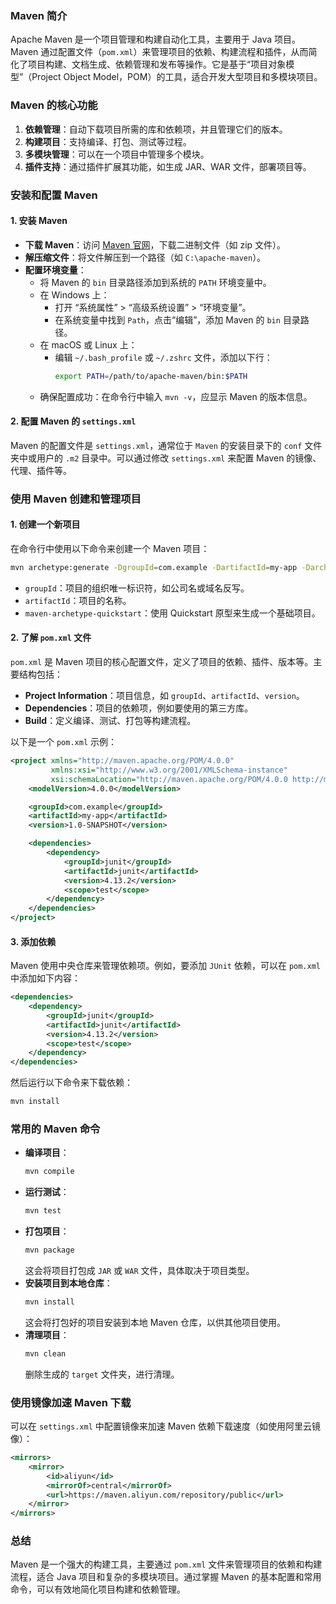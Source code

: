  
### Maven 简介

Apache Maven 是一个项目管理和构建自动化工具，主要用于 Java 项目。Maven 通过配置文件（`pom.xml`）来管理项目的依赖、构建流程和插件，从而简化了项目构建、文档生成、依赖管理和发布等操作。它是基于“项目对象模型”（Project Object Model，POM）的工具，适合开发大型项目和多模块项目。

### Maven 的核心功能
1. **依赖管理**：自动下载项目所需的库和依赖项，并且管理它们的版本。
2. **构建项目**：支持编译、打包、测试等过程。
3. **多模块管理**：可以在一个项目中管理多个模块。
4. **插件支持**：通过插件扩展其功能，如生成 JAR、WAR 文件，部署项目等。

### 安装和配置 Maven

#### 1. 安装 Maven
- **下载 Maven**：访问 [Maven 官网](https://maven.apache.org/download.cgi)，下载二进制文件（如 zip 文件）。
- **解压缩文件**：将文件解压到一个路径（如 `C:\apache-maven`）。
- **配置环境变量**：
  - 将 Maven 的 `bin` 目录路径添加到系统的 `PATH` 环境变量中。
  - 在 Windows 上：
    - 打开 “系统属性” > “高级系统设置” > “环境变量”。
    - 在系统变量中找到 `Path`，点击“编辑”，添加 Maven 的 `bin` 目录路径。
  - 在 macOS 或 Linux 上：
    - 编辑 `~/.bash_profile` 或 `~/.zshrc` 文件，添加以下行：
      ```bash
      export PATH=/path/to/apache-maven/bin:$PATH
      ```
  - 确保配置成功：在命令行中输入 `mvn -v`，应显示 Maven 的版本信息。

#### 2. 配置 Maven 的 `settings.xml`
Maven 的配置文件是 `settings.xml`，通常位于 `Maven` 的安装目录下的 `conf` 文件夹中或用户的 `.m2` 目录中。可以通过修改 `settings.xml` 来配置 Maven 的镜像、代理、插件等。

### 使用 Maven 创建和管理项目

#### 1. 创建一个新项目
在命令行中使用以下命令来创建一个 Maven 项目：
```bash
mvn archetype:generate -DgroupId=com.example -DartifactId=my-app -DarchetypeArtifactId=maven-archetype-quickstart -DinteractiveMode=false
```
- `groupId`：项目的组织唯一标识符，如公司名或域名反写。
- `artifactId`：项目的名称。
- `maven-archetype-quickstart`：使用 Quickstart 原型来生成一个基础项目。

#### 2. 了解 `pom.xml` 文件
`pom.xml` 是 Maven 项目的核心配置文件，定义了项目的依赖、插件、版本等。主要结构包括：
- **Project Information**：项目信息，如 `groupId`、`artifactId`、`version`。
- **Dependencies**：项目的依赖项，例如要使用的第三方库。
- **Build**：定义编译、测试、打包等构建流程。

以下是一个 `pom.xml` 示例：
```xml
<project xmlns="http://maven.apache.org/POM/4.0.0" 
         xmlns:xsi="http://www.w3.org/2001/XMLSchema-instance"
         xsi:schemaLocation="http://maven.apache.org/POM/4.0.0 http://maven.apache.org/xsd/maven-4.0.0.xsd">
    <modelVersion>4.0.0</modelVersion>

    <groupId>com.example</groupId>
    <artifactId>my-app</artifactId>
    <version>1.0-SNAPSHOT</version>

    <dependencies>
        <dependency>
            <groupId>junit</groupId>
            <artifactId>junit</artifactId>
            <version>4.13.2</version>
            <scope>test</scope>
        </dependency>
    </dependencies>
</project>
```

#### 3. 添加依赖
Maven 使用中央仓库来管理依赖项。例如，要添加 `JUnit` 依赖，可以在 `pom.xml` 中添加如下内容：
```xml
<dependencies>
    <dependency>
        <groupId>junit</groupId>
        <artifactId>junit</artifactId>
        <version>4.13.2</version>
        <scope>test</scope>
    </dependency>
</dependencies>
```
然后运行以下命令来下载依赖：
```bash
mvn install
```

### 常用的 Maven 命令
- **编译项目**：
  ```bash
  mvn compile
  ```
- **运行测试**：
  ```bash
  mvn test
  ```
- **打包项目**：
  ```bash
  mvn package
  ```
  这会将项目打包成 `JAR` 或 `WAR` 文件，具体取决于项目类型。
- **安装项目到本地仓库**：
  ```bash
  mvn install
  ```
  这会将打包好的项目安装到本地 Maven 仓库，以供其他项目使用。
- **清理项目**：
  ```bash
  mvn clean
  ```
  删除生成的 `target` 文件夹，进行清理。

### 使用镜像加速 Maven 下载
可以在 `settings.xml` 中配置镜像来加速 Maven 依赖下载速度（如使用阿里云镜像）：
```xml
<mirrors>
    <mirror>
        <id>aliyun</id>
        <mirrorOf>central</mirrorOf>
        <url>https://maven.aliyun.com/repository/public</url>
    </mirror>
</mirrors>
```

### 总结
Maven 是一个强大的构建工具，主要通过 `pom.xml` 文件来管理项目的依赖和构建流程，适合 Java 项目和复杂的多模块项目。通过掌握 Maven 的基本配置和常用命令，可以有效地简化项目构建和依赖管理。